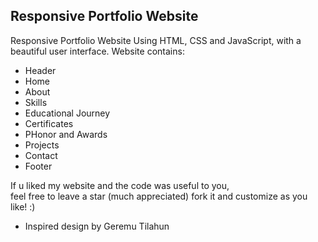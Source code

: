 ## Responsive Portfolio Website 

Responsive Portfolio Website Using HTML, CSS and JavaScript, with a beautiful user interface. 
Website contains: 
- Header 
- Home
- About
- Skills
- Educational Journey
- Certificates
- PHonor and Awards
- Projects
- Contact
- Footer 

If u liked my website and the code was useful to you, <br>
feel free to leave a star (much appreciated) fork it and customize as you like! :)

- Inspired design by Geremu Tilahun
